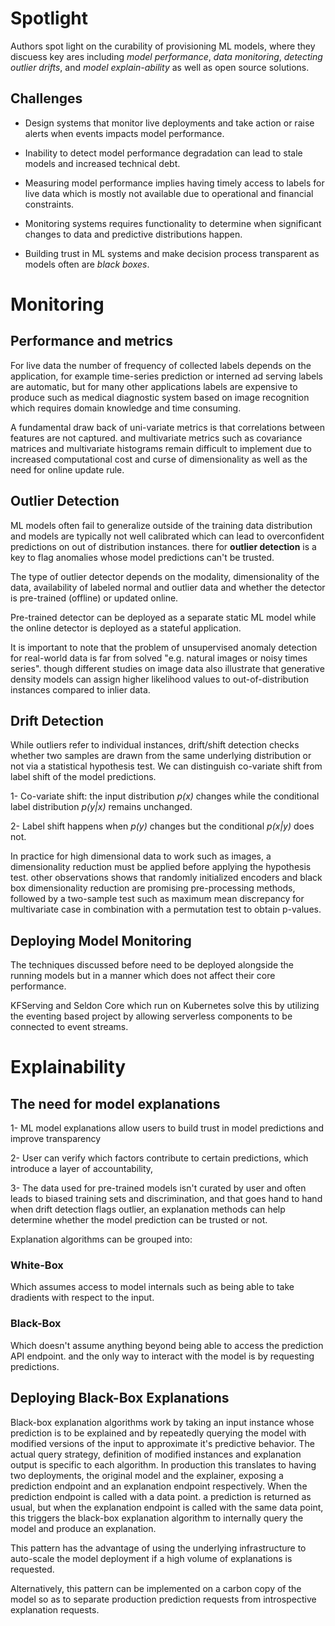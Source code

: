 # Spotlight

Authors spot light on the curability of provisioning ML models, where they discuess key ares including *model performance*, *data monitoring*, *detecting outlier drifts*, and *model explain-ability* as well as open source solutions.
## Challenges

* Design systems that monitor live deployments and take action or raise alerts when events impacts model performance.

* Inability to detect model performance degradation can lead to stale models and increased technical debt.
* Measuring model performance implies having timely access to labels for live data which is mostly not available due to operational and financial constraints.
* Monitoring systems requires functionality to determine when significant changes to data and predictive distributions happen.

* Building trust in ML systems and make decision process transparent as models often are *black boxes*.

# Monitoring

## Performance and metrics

For live data the number of frequency of collected labels depends on the application, for example time-series prediction or interned ad serving labels are automatic, but for many other applications labels are expensive to produce such as medical diagnostic system based on image recognition which requires domain knowledge and time consuming.

A fundamental draw back of uni-variate metrics is that correlations between features are not captured. and multivariate metrics such as covariance matrices and multivariate histograms remain difficult to implement due to increased computational cost and curse of dimensionality as well as the need for online update rule.

## Outlier Detection

ML models often fail to generalize outside of the training data distribution and models are typically not well calibrated which can lead to overconfident predictions on out of distribution instances. there for **outlier detection** is a key to flag anomalies whose model predictions can't be trusted.

The type of outlier detector depends on the modality, dimensionality of the data, availability of labeled normal and outlier data and whether the detector is pre-trained (offline) or updated online.

Pre-trained detector can be deployed as a separate static ML model while the online detector is deployed as a stateful application.

It is important to note that the problem of unsupervised anomaly detection for real-world data is far from solved "e.g. natural images or noisy times series". though different studies on image data also illustrate that generative density models can assign higher likelihood values to out-of-distribution instances compared to inlier data.

## Drift Detection

While outliers refer to individual instances, drift/shift detection checks whether two samples are drawn from the same underlying distribution or not via a statistical hypothesis test.
We can distinguish co-variate shift from label shift of the model predictions.

1- Co-variate shift: the input distribution *p(x)* changes while the conditional label distribution *p(y|x)* remains unchanged.

2- Label shift happens when *p(y)* changes but the conditional *p(x|y)* does not.

In practice for high dimensional data to work such as images, a dimensionality reduction must be applied before applying the hypothesis test. other observations shows that randomly initialized encoders and black box dimensionality reduction are promising pre-processing methods, followed by a two-sample test such as maximum mean discrepancy for multivariate case in combination with a permutation test to obtain p-values.

## Deploying Model Monitoring

The techniques discussed before need to be deployed alongside the running models but in a manner which does not affect their core performance.

KFServing and Seldon Core which run on Kubernetes solve this by utilizing the eventing based project by allowing serverless components to be connected to event streams.

# Explainability

## The need for model explanations

1- ML model explanations allow users to build trust in model predictions and improve transparency

2- User can verify which factors contribute to certain predictions, which introduce a layer of accountability,

3- The data used for pre-trained models isn't curated by user and often leads to biased training sets and discrimination, and that goes hand to hand when drift detection flags outlier, an explanation methods can help determine whether the model prediction can be trusted or not.

Explanation algorithms can be grouped into:

### White-Box

Which assumes access to model internals such as being able to take dradients with respect to the input.

### Black-Box 

Which doesn't assume anything beyond being able to access the prediction API endpoint. and the only way to interact with the model is by requesting predictions.

## Deploying Black-Box Explanations

Black-box explanation algorithms work by taking an input instance whose prediction is to be explained and by repeatedly querying the model with modified versions of the input to approximate it's predictive behavior. The actual query strategy, definition of modified instances and explanation output is specific to each algorithm. In production this translates to having two deployments, the original model and the explainer, exposing a prediction endpoint and an explanation endpoint respectively. When the prediction endpoint is called with a data point. a prediction is returned as usual, but when the explanation endpoint is called with the same data point, this triggers the black-box explanation algorithm to internally query the model and produce an explanation.

This pattern has the advantage of using the underlying infrastructure to auto-scale the model deployment if a high volume of explanations is requested.

Alternatively, this pattern can be implemented on a carbon copy of the model so as to separate production prediction requests from introspective explanation requests.
